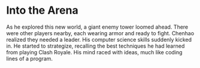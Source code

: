 # Into the Arena

As he explored this new world, a giant enemy tower loomed ahead. There were other players nearby, each wearing armor and ready to fight. Chenhao realized they needed a leader. His computer science skills suddenly kicked in. He started to strategize, recalling the best techniques he had learned from playing Clash Royale. His mind raced with ideas, much like coding lines of a program.
